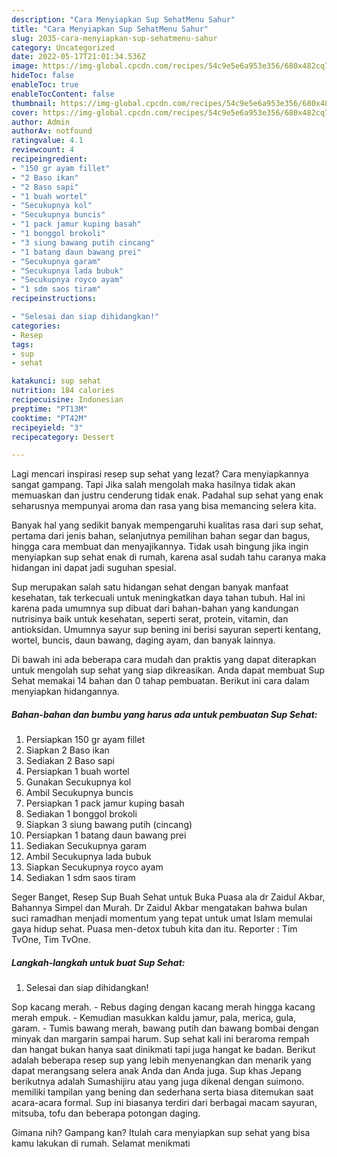 ```yaml
---
description: "Cara Menyiapkan Sup SehatMenu Sahur"
title: "Cara Menyiapkan Sup SehatMenu Sahur"
slug: 2035-cara-menyiapkan-sup-sehatmenu-sahur
category: Uncategorized
date: 2022-05-17T21:01:34.536Z
image: https://img-global.cpcdn.com/recipes/54c9e5e6a953e356/680x482cq70/sup-sehat-foto-resep-utama.jpg
hideToc: false
enableToc: true
enableTocContent: false
thumbnail: https://img-global.cpcdn.com/recipes/54c9e5e6a953e356/680x482cq70/sup-sehat-foto-resep-utama.jpg
cover: https://img-global.cpcdn.com/recipes/54c9e5e6a953e356/680x482cq70/sup-sehat-foto-resep-utama.jpg
author: Admin
authorAv: notfound
ratingvalue: 4.1
reviewcount: 4
recipeingredient:
- "150 gr ayam fillet"
- "2 Baso ikan"
- "2 Baso sapi"
- "1 buah wortel"
- "Secukupnya kol"
- "Secukupnya buncis"
- "1 pack jamur kuping basah"
- "1 bonggol brokoli"
- "3 siung bawang putih cincang"
- "1 batang daun bawang prei"
- "Secukupnya garam"
- "Secukupnya lada bubuk"
- "Secukupnya royco ayam"
- "1 sdm saos tiram"
recipeinstructions:

- "Selesai dan siap dihidangkan!"
categories:
- Resep
tags:
- sup
- sehat

katakunci: sup sehat 
nutrition: 184 calories
recipecuisine: Indonesian
preptime: "PT13M"
cooktime: "PT42M"
recipeyield: "3"
recipecategory: Dessert

---
```



Lagi mencari inspirasi resep sup sehat yang lezat? Cara menyiapkannya sangat gampang. Tapi Jika salah mengolah maka hasilnya tidak akan memuaskan dan justru cenderung tidak enak. Padahal sup sehat yang enak seharusnya mempunyai aroma dan rasa yang bisa memancing selera kita.


Banyak hal yang sedikit banyak mempengaruhi kualitas rasa dari sup sehat, pertama dari jenis bahan, selanjutnya pemilihan bahan segar dan bagus, hingga cara membuat dan menyajikannya. Tidak usah bingung jika ingin menyiapkan sup sehat enak di rumah, karena asal sudah tahu caranya maka hidangan ini dapat jadi suguhan spesial.

Sup merupakan salah satu hidangan sehat dengan banyak manfaat kesehatan, tak terkecuali untuk meningkatkan daya tahan tubuh. Hal ini karena pada umumnya sup dibuat dari bahan-bahan yang kandungan nutrisinya baik untuk kesehatan, seperti serat, protein, vitamin, dan antioksidan. Umumnya sayur sup bening ini berisi sayuran seperti kentang, wortel, buncis, daun bawang, daging ayam, dan banyak lainnya.


Di bawah ini ada beberapa cara mudah dan praktis yang dapat diterapkan untuk mengolah sup sehat yang siap dikreasikan. Anda dapat membuat Sup Sehat memakai 14 bahan dan 0 tahap pembuatan. Berikut ini cara dalam menyiapkan hidangannya.

<!--inarticleads1-->

##### Bahan-bahan dan bumbu yang harus ada untuk pembuatan Sup Sehat:

1. Persiapkan 150 gr ayam fillet
1. Siapkan 2 Baso ikan
1. Sediakan 2 Baso sapi
1. Persiapkan 1 buah wortel
1. Gunakan Secukupnya kol
1. Ambil Secukupnya buncis
1. Persiapkan 1 pack jamur kuping basah
1. Sediakan 1 bonggol brokoli
1. Siapkan 3 siung bawang putih (cincang)
1. Persiapkan 1 batang daun bawang prei
1. Sediakan Secukupnya garam
1. Ambil Secukupnya lada bubuk
1. Siapkan Secukupnya royco ayam
1. Sediakan 1 sdm saos tiram


Seger Banget, Resep Sup Buah Sehat untuk Buka Puasa ala dr Zaidul Akbar, Bahannya Simpel dan Murah. Dr Zaidul Akbar mengatakan bahwa bulan suci ramadhan menjadi momentum yang tepat untuk umat Islam memulai gaya hidup sehat. Puasa men-detox tubuh kita dan itu. Reporter : Tim TvOne, Tim TvOne. 

<!--inarticleads2-->

##### Langkah-langkah untuk buat Sup Sehat:


1. Selesai dan siap dihidangkan!

Sop kacang merah. - Rebus daging dengan kacang merah hingga kacang merah empuk. - Kemudian masukkan kaldu jamur, pala, merica, gula, garam. - Tumis bawang merah, bawang putih dan bawang bombai dengan minyak dan margarin sampai harum. Sup sehat kali ini beraroma rempah dan hangat bukan hanya saat dinikmati tapi juga hangat ke badan. Berikut adalah beberapa resep sup yang lebih menyenangkan dan menarik yang dapat merangsang selera anak Anda dan Anda juga. Sup khas Jepang berikutnya adalah Sumashijiru atau yang juga dikenal dengan suimono. memiliki tampilan yang bening dan sederhana serta biasa ditemukan saat acara-acara formal. Sup ini biasanya terdiri dari berbagai macam sayuran, mitsuba, tofu dan beberapa potongan daging. 

Gimana nih? Gampang kan? Itulah cara menyiapkan sup sehat yang bisa kamu lakukan di rumah. Selamat menikmati
